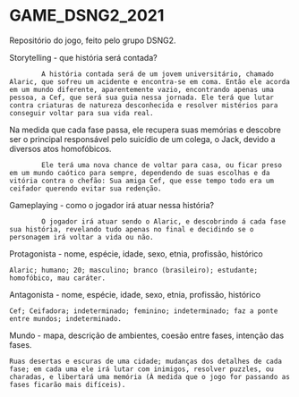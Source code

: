 # GAME_DSNG2_2021
Repositório do jogo, feito pelo grupo DSNG2.

Storytelling - que história será contada?

            A história contada será de um jovem universitário, chamado Alaric, que sofreu um acidente e encontra-se em coma. Então ele acorda em um mundo diferente, aparentemente vazio, encontrando apenas uma pessoa, a Cef, que será sua guia nessa jornada. Ele terá que lutar contra criaturas de natureza desconhecida e resolver mistérios para conseguir voltar para sua vida real. 

Na medida que cada fase passa, ele recupera suas memórias e descobre ser o principal responsável pelo suicídio de um colega, o Jack, devido a diversos atos homofóbicos.

            Ele terá uma nova chance de voltar para casa, ou ficar preso em um mundo caótico para sempre, dependendo de suas escolhas e da vitória contra o chefão: Sua amiga Cef, que esse tempo todo era um ceifador querendo evitar sua redenção.

            


Gameplaying - como o jogador irá atuar nessa história?

            O jogador irá atuar sendo o Alaric, e descobrindo á cada fase sua história, revelando tudo apenas no final e decidindo se o personagem irá voltar a vida ou não.


Protagonista - nome, espécie, idade, sexo, etnia, profissão, histórico

    Alaric; humano; 20; masculino; branco (brasileiro); estudante; homofóbico, mau caráter.


Antagonista - nome, espécie, idade, sexo, etnia, profissão, histórico

    Cef; Ceifadora; indeterminado; feminino; indeterminado; faz a ponte entre mundos; indeterminado.

 
Mundo - mapa, descrição de ambientes, coesão entre fases, intenção das fases.

    Ruas desertas e escuras de uma cidade; mudanças dos detalhes de cada fase; em cada uma ele irá lutar com inimigos, resolver puzzles, ou charadas, e libertará uma memória (À medida que o jogo for passando as fases ficarão mais difíceis).
